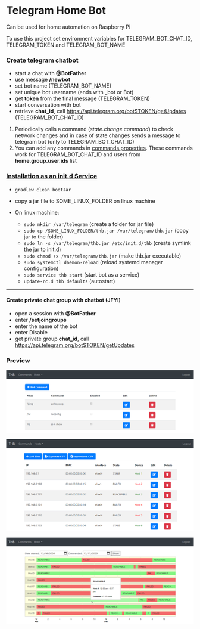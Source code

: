 # Telegram Home Bot

Can be used for home automation on Raspberry Pi

To use this project set environment variables for TELEGRAM_BOT_CHAT_ID, TELEGRAM_TOKEN and TELEGRAM_BOT_NAME


### Create telegram chatbot
* start a chat with __@BotFather__
* use message __/newbot__
* set bot name (TELEGRAM_BOT_NAME)
* set unique bot username (ends with _bot or Bot)
* get __token__ from the final message (TELEGRAM_TOKEN)
* start conversation with bot
* retrieve __chat_id__, call https://api.telegram.org/bot$TOKEN/getUpdates (TELEGRAM_BOT_CHAT_ID)

1. Periodically calls a command (_state.change.command_) to check network changes and in case of state changes sends a message to telegram bot (only to TELEGRAM_BOT_CHAT_ID)
2. You can add any commands in [commands.properties](src/main/resources/commands.properties). These commands work for TELEGRAM_BOT_CHAT_ID and users from __home.group.user.ids__ list

### [Installation as an init.d Service](https://docs.spring.io/spring-boot/docs/current/reference/htmlsingle/#deployment-initd-service)
* `gradlew clean bootJar`
* copy a jar file to SOME_LINUX_FOLDER on linux machine

* On linux machine:
    * `sudo mkdir /var/telegram` (create a folder for jar file)
    * `sudo cp /SOME_LINUX_FOLDER/thb.jar /var/telegram/thb.jar` (copy jar to the folder)
    * `sudo ln -s /var/telegram/thb.jar /etc/init.d/thb` (create symlink the jar to init.d)
    * `sudo chmod +x /var/telegram/thb.jar` (make thb.jar executable)
    * `sudo systemctl daemon-reload` (reload systemd manager configuration)
    * `sudo service thb start` (start bot as a service)
    * `update-rc.d thb defaults` (autostart)

---

#### Create private chat group with chatbot (JFYI)
* open a session with __@BotFather__
* enter __/setjoingroups__
* enter the name of the bot
* enter Disable
* get private group __chat_id__, call https://api.telegram.org/bot$TOKEN/getUpdates

### Preview
![Commands](./screenshots/Commands.png)

![Hosts](./screenshots/Hosts.png)

![TimeLog](./screenshots/TimeLog.png)
